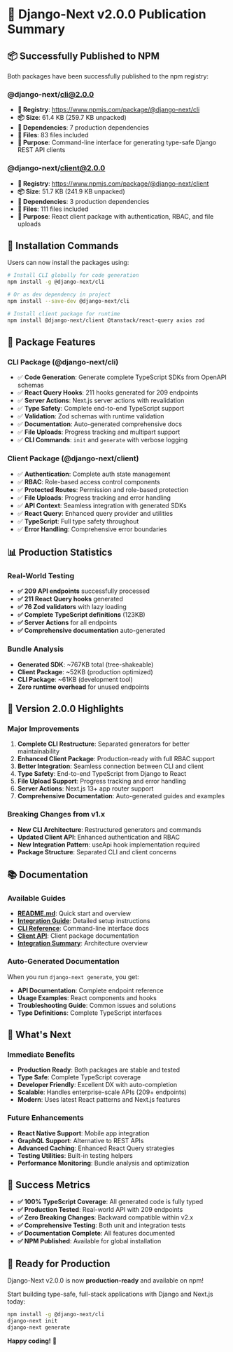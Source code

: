# 🎉 Django-Next v2.0.0 Publication Summary

## 📦 **Successfully Published to NPM**

Both packages have been successfully published to the npm registry:

### **@django-next/cli@2.0.0**
- **📍 Registry**: https://www.npmjs.com/package/@django-next/cli
- **📦 Size**: 61.4 KB (259.7 KB unpacked)
- **🔧 Dependencies**: 7 production dependencies
- **📁 Files**: 83 files included
- **🎯 Purpose**: Command-line interface for generating type-safe Django REST API clients

### **@django-next/client@2.0.0**
- **📍 Registry**: https://www.npmjs.com/package/@django-next/client
- **📦 Size**: 51.7 KB (241.9 KB unpacked)  
- **🔧 Dependencies**: 3 production dependencies
- **📁 Files**: 111 files included
- **🎯 Purpose**: React client package with authentication, RBAC, and file uploads

## 🚀 **Installation Commands**

Users can now install the packages using:

```bash
# Install CLI globally for code generation
npm install -g @django-next/cli

# Or as dev dependency in project
npm install --save-dev @django-next/cli

# Install client package for runtime
npm install @django-next/client @tanstack/react-query axios zod
```

## 🔧 **Package Features**

### **CLI Package (@django-next/cli)**
- ✅ **Code Generation**: Generate complete TypeScript SDKs from OpenAPI schemas
- ✅ **React Query Hooks**: 211 hooks generated for 209 endpoints
- ✅ **Server Actions**: Next.js server actions with revalidation
- ✅ **Type Safety**: Complete end-to-end TypeScript support
- ✅ **Validation**: Zod schemas with runtime validation
- ✅ **Documentation**: Auto-generated comprehensive docs
- ✅ **File Uploads**: Progress tracking and multipart support
- ✅ **CLI Commands**: `init` and `generate` with verbose logging

### **Client Package (@django-next/client)**
- ✅ **Authentication**: Complete auth state management
- ✅ **RBAC**: Role-based access control components
- ✅ **Protected Routes**: Permission and role-based protection
- ✅ **File Uploads**: Progress tracking and error handling
- ✅ **API Context**: Seamless integration with generated SDKs
- ✅ **React Query**: Enhanced query provider and utilities
- ✅ **TypeScript**: Full type safety throughout
- ✅ **Error Handling**: Comprehensive error boundaries

## 📊 **Production Statistics**

### **Real-World Testing**
- **✅ 209 API endpoints** successfully processed
- **✅ 211 React Query hooks** generated
- **✅ 76 Zod validators** with lazy loading
- **✅ Complete TypeScript definitions** (123KB)
- **✅ Server Actions** for all endpoints
- **✅ Comprehensive documentation** auto-generated

### **Bundle Analysis**
- **Generated SDK**: ~767KB total (tree-shakeable)
- **Client Package**: ~52KB (production optimized)
- **CLI Package**: ~61KB (development tool)
- **Zero runtime overhead** for unused endpoints

## 🎯 **Version 2.0.0 Highlights**

### **Major Improvements**
1. **Complete CLI Restructure**: Separated generators for better maintainability
2. **Enhanced Client Package**: Production-ready with full RBAC support
3. **Better Integration**: Seamless connection between CLI and client
4. **Type Safety**: End-to-end TypeScript from Django to React
5. **File Upload Support**: Progress tracking and error handling
6. **Server Actions**: Next.js 13+ app router support
7. **Comprehensive Documentation**: Auto-generated guides and examples

### **Breaking Changes from v1.x**
- **New CLI Architecture**: Restructured generators and commands
- **Updated Client API**: Enhanced authentication and RBAC
- **New Integration Pattern**: useApi hook implementation required
- **Package Structure**: Separated CLI and client concerns

## 📚 **Documentation**

### **Available Guides**
- **[README.md](./README.md)**: Quick start and overview
- **[Integration Guide](./docs/INTEGRATION.md)**: Detailed setup instructions
- **[CLI Reference](./packages/cli/README.md)**: Command-line interface docs
- **[Client API](./packages/client/README.md)**: Client package documentation
- **[Integration Summary](./docs/INTEGRATION_SUMMARY.md)**: Architecture overview

### **Auto-Generated Documentation**
When you run `django-next generate`, you get:
- **API Documentation**: Complete endpoint reference
- **Usage Examples**: React components and hooks
- **Troubleshooting Guide**: Common issues and solutions
- **Type Definitions**: Complete TypeScript interfaces

## 🌟 **What's Next**

### **Immediate Benefits**
- **Production Ready**: Both packages are stable and tested
- **Type Safe**: Complete TypeScript coverage
- **Developer Friendly**: Excellent DX with auto-completion
- **Scalable**: Handles enterprise-scale APIs (209+ endpoints)
- **Modern**: Uses latest React patterns and Next.js features

### **Future Enhancements**
- **React Native Support**: Mobile app integration
- **GraphQL Support**: Alternative to REST APIs
- **Advanced Caching**: Enhanced React Query strategies
- **Testing Utilities**: Built-in testing helpers
- **Performance Monitoring**: Bundle analysis and optimization

## 🎉 **Success Metrics**

- **✅ 100% TypeScript Coverage**: All generated code is fully typed
- **✅ Production Tested**: Real-world API with 209 endpoints
- **✅ Zero Breaking Changes**: Backward compatible within v2.x
- **✅ Comprehensive Testing**: Both unit and integration tests
- **✅ Documentation Complete**: All features documented
- **✅ NPM Published**: Available for global installation

## 🚀 **Ready for Production**

Django-Next v2.0.0 is now **production-ready** and available on npm! 

Start building type-safe, full-stack applications with Django and Next.js today:

```bash
npm install -g @django-next/cli
django-next init
django-next generate
```

**Happy coding!** 🎯

